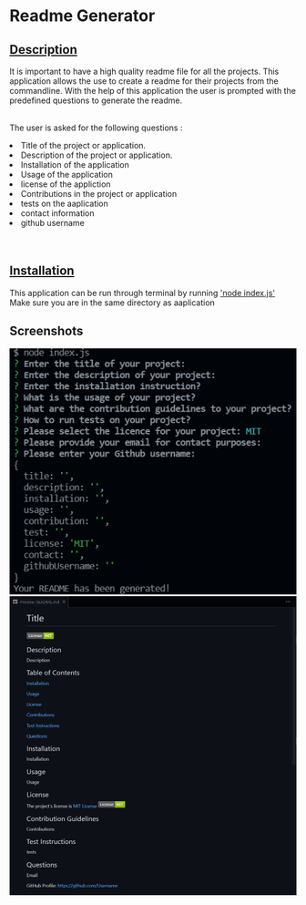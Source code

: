 # Readme Generator

## <u>Description</u>

It is important to have a high quality readme file for all the projects. This application allows the use to create a readme for their projects from the commandline. With the help of this application the user is prompted with the predefined questions to generate the readme.

<br>The user is asked for the following questions :

<li>Title of the project or application.</li>
<li>Description of the project or application.</li>
<li>Installation of the application</li>
<li>Usage of the application</li>
<li>license of the appliction</li>
<li>Contributions in the project or application</li>
<li>tests on the aaplication</li>
<li>contact information</li>
<li>github username</li>
<br>
<br>

## <u>Installation</u>

This application can be run through terminal by running <u>'node index.js'</u>
<br>Make sure you are in the same directory as aaplication

## Screenshots

<img src=utils\terminalDemo.png>
<img src=utils\outputDemo.png>
